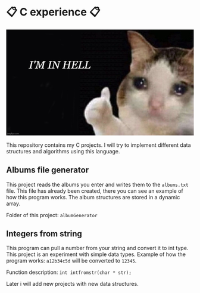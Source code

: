 # 📋 C experience 📋

![logo](https://github.com/akihiko47/C-experience/blob/main/logo.jpg?raw=true)

This repository contains my C projects. I will try to implement different data structures and algorithms using this language. 

## Albums file generator
This project reads the albums you enter and writes them to the `albums.txt` file. This file has already been created, there you can see an example of how this program works. The album structures are stored in a dynamic array.

Folder of this project: `albumGenerator`

## Integers from string
This program can pull a number from your string and convert it to int type. This project is an experiment with simple data types. Example of how the program works: `a12b34c5d` will be converted to `12345`.

Function description: `int intfromstr(char * str);`

Later i will add new projects with new data structures.
